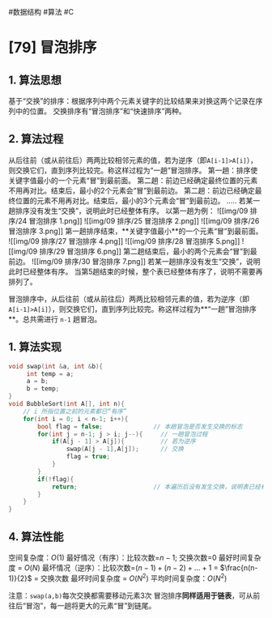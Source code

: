 #数据结构 #算法 #C 
# [79] 冒泡排序
## 1. 算法思想
基于“交换”的排序：根据序列中两个元素关键字的⽐较结果来对换这两个记录在序列中的位置。
交换排序有“冒泡排序”和“快速排序”两种。
## 2. 算法过程
从后往前（或从前往后）两两⽐较相邻元素的值，若为逆序（即`A[i-1]>A[i]`），则交换它们，直到序列⽐较完。称这样过程为“⼀趟”冒泡排序。
第⼀趟：排序使关键字值最⼩的⼀个元素“冒”到最前⾯。
第二趟：前边已经确定最终位置的元素不⽤再对⽐。结束后，最⼩的2个元素会“冒”到最前边。
第二趟：前边已经确定最终位置的元素不⽤再对⽐。结束后，最⼩的3个元素会“冒”到最前边。
.....
若某⼀趟排序没有发⽣“交换”，说明此时已经整体有序。
以第一趟为例：
![[img/09 排序/24 冒泡排序 1.png]]
![[img/09 排序/25 冒泡排序 2.png]]
![[img/09 排序/26 冒泡排序 3.png]]
第⼀趟排序结束，**关键字值最⼩**的⼀个元素“冒”到最前⾯。
![[img/09 排序/27 冒泡排序 4.png]]
![[img/09 排序/28 冒泡排序 5.png]]
![[img/09 排序/29 冒泡排序 6.png]]
第二趟结束后，最⼩的两个元素会“冒”到最前边。
![[img/09 排序/30 冒泡排序 7.png]]
若某⼀趟排序没有发⽣“交换”，说明此时已经整体有序。
当第5趟结束的时候，整个表已经整体有序了，说明不需要再排列了。

冒泡排序中，从后往前（或从前往后）两两⽐较相邻元素的值，若为逆序（即`A[i-1]>A[i]`），则交换它们，直到序列⽐较完。称这样过程为**“⼀趟”冒泡排序**。总共需进⾏ `n-1` 趟冒泡。
## 1. 算法实现
```c
void swap(int &a, int &b){
     int temp = a;
     a = b;
     b = temp; 
}
void BubbleSort(int A[], int n){
    // i 所指位置之前的元素都已“有序”
    for(int i = 0; i < n-1; i++){
        bool flag = false;              // 本趟冒泡是否发生交换的标志
        for(int j = n-1; j > i; j--){     // 一趟冒泡过程
            if(A[j - 1] > A[j]){          // 若为逆序
                swap(A[j - 1],A[j]);      // 交换
                flag = true;
            }
        }
        if(!flag){
            return;                     // 本遍历后没有发生交换，说明表已经有序
        }
    }
}
```
## 4. 算法性能
空间复杂度：$O(1)$
最好情况（有序）：⽐较次数=$n-1$; 交换次数=0  最好时间复杂度 = $O(N)$
最坏情况（逆序）：⽐较次数=$(n-1)+(n-2)+…+1$ = $\frac{n(n-1)}{2}$ = 交换次数 最坏时间复杂度 = $O(N^2)$
平均时间复杂度：$O(N^2)$

注意：`swap(a,b)`每次交换都需要移动元素3次
冒泡排序**同样适⽤于链表**，可从前往后“冒泡”，每⼀趟将更⼤的元素“冒”到链尾。
